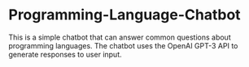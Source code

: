 # Programming-Language-Chatbot
This is a simple chatbot that can answer common questions about programming languages. The chatbot uses the OpenAI GPT-3 API to generate responses to user input.
